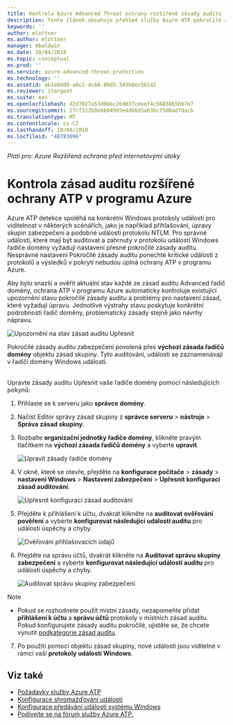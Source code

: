 ```yaml
---
title: Kontrola Azure Advanced Threat ochrany rozšířené zásady auditu | Dokumentace Microsoftu
description: Tento článek obsahuje přehled služby Azure ATP pokročilé zásady auditu kontroly.
keywords: ''
author: mlottner
ms.author: mlottner
manager: mbaldwin
ms.date: 10/04/2018
ms.topic: conceptual
ms.prod: ''
ms.service: azure-advanced-threat-protection
ms.technology: ''
ms.assetid: ab1e8dd9-a6c2-4c68-89d5-343b8ec56142
ms.reviewer: itargoet
ms.suite: ems
ms.openlocfilehash: d2d7027a53d6bbc26d037ceeef4c5083865bb7e7
ms.sourcegitcommit: 27cf312b8ebb04995e4d06d3a63bc75d8ad7dacb
ms.translationtype: MT
ms.contentlocale: cs-CZ
ms.lasthandoff: 10/04/2018
ms.locfileid: "48783096"
---
```

*Platí pro: Azure Rozšířená ochrana před internetovými útoky*


# <a name="azure-atp-advanced-audit-policy-check"></a>Kontrola zásad auditu rozšířené ochrany ATP v programu Azure

Azure ATP detekce spoléhá na konkrétní Windows protokoly událostí pro viditelnost v některých scénářích, jako je například přihlašování, úpravy skupin zabezpečení a podobné události protokolu NTLM. Pro správné události, které mají být auditovat a zahrnuty v protokolu událostí Windows řadiče domény vyžadují nastavení přesné pokročilé zásady auditu. Nesprávné nastavení Pokročilé zásady auditu ponechte kritické události z protokolů a výsledků v pokrytí nebudou úplná ochrany ATP v programu Azure.

Aby bylo snazší a ověřit aktuální stav každé ze zásad auditu Advanced řadič domény, ochrana ATP v programu Azure automaticky kontroluje existující upozornění stavu pokročilé zásady auditu a problémy pro nastavení zásad, které vyžadují úpravu. Jednotlivé výstrahy stavu poskytuje konkrétní podrobnosti řadič domény, problematický zásady stejně jako návrhy nápravu.

![Upozornění na stav zásad auditu Upřesnit](media/atp-health-alert-audit-policy.png)


Pokročilé zásady auditu zabezpečení povolená přes **výchozí zásada řadičů domény** objektu zásad skupiny. Tyto auditování, události se zaznamenávají v řadiči domény Windows události. 



<br>Upravte zásady auditu Upřesnit vaše řadiče domény pomocí následujících pokynů:

1. Přihlaste se k serveru jako **správce domény**.
2. Načíst Editor správy zásad skupiny z **správce serveru** > **nástroje** > **Správa zásad skupiny**. 
3. Rozbalte **organizační jednotky řadiče domény**, klikněte pravým tlačítkem na **výchozí zásada řadičů domény** a vyberte **upravit**. 

    ![Upravit zásady řadiče domény](media/atp-advanced-audit-policy-check-step-1.png)

4. V okně, které se otevře, přejděte na **konfigurace počítače** > **zásady** > **nastavení Windows**  >  **Nastavení zabezpečení** > **Upřesnit konfiguraci zásad auditování**.

    ![Upřesnit konfiguraci zásad auditování](media/atp-advanced-audit-policy-check-step-2.png)

5. Přejděte k přihlášení k účtu, dvakrát klikněte na **auditovat ověřování pověření** a vyberte **konfigurovat následující události auditu** pro události úspěchy a chyby. 

    ![Ověřování přihlašovacích údajů](media/atp-advanced-audit-policy-check-step-3.png)

6. Přejděte na správu účtů, dvakrát klikněte na **Auditovat správu skupiny zabezpečení** a vyberte **konfigurovat následující události auditu** pro události úspěchy a chyby.

    ![Auditovat správu skupiny zabezpečení](media/atp-advanced-audit-policy-check-step-4.png)

> [!NOTE]
> - Pokud se rozhodnete použít místní zásady, nezapomeňte přidat **přihlášení k účtu** a **správu účtů** protokoly v místních zásad auditu. Pokud konfigurujete zásady auditu pokročilé, ujistěte se, že chcete vynutit [podkategorie zásad auditu](https://docs.microsoft.com/windows/security/threat-protection/security-policy-settings/audit-force-audit-policy-subcategory-settings-to-override).

7. Po použití pomocí objektu zásad skupiny, nové události jsou viditelné v rámci vaší **protokoly událostí Windows**.

## <a name="see-also"></a>Viz také
- [Požadavky služby Azure ATP](atp-prerequisites.md)
- [Konfigurace shromažďování událostí](configure-event-collection.md)
- [Konfigurace předávání událostí systému Windows](configure-event-forwarding.md#configuring-windows-event-forwarding)
- [Podívejte se na fórum služby Azure ATP.](https://aka.ms/azureatpcommunity)
